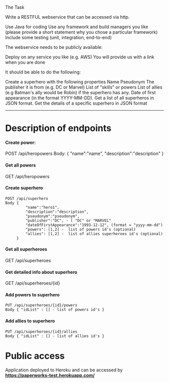 The Task

Write a RESTFUL webservice that can be accessed via http.

Use Java for coding
Use any framework and build managers you like (please provide a short statement why you chose a particular framework)
Include some testing (unit, integration, end-to-end)
 

The webservice needs to be publicly available:

Deploy on any service you like (e.g. AWS)
You will provide us with a link when you are done

It should be able to do the following:

Create a superhero with the following properties
Name
Pseudonym
The publisher it is from (e.g. DC or Marvel)
List of "skills" or powers
List of allies (e.g Batman's ally would be Robin) if the superhero has any.
Date of first appearance (in the format YYYY-MM-DD).
Get a list of all superheros in JSON format.
Get the details of a specific superhero in JSON format

-------------------------------------------------------

<h1> Description of endpoints </h1>

<h4> Create power:  </h4>
    POST /api/heropowers 
    Body: { "name":"name", "description":"description" }

<h4> Get all powers </h4> 
    GET /api/heropowers 
      
<h4> Create superhero </h4>

    POST /api/superhero 
    Body {   
             "name":"hero1",
             "description":"description",
             "pseudonym":"pseudonym",
             "publisher":"DC", - ( "DC" or "MARVEL"
             "dateOfFirstAppearance":"1993-12-12", (format = "yyyy-mm-dd")
             "powers": [1,2] -  list of powers id's (optional)
             "allies": [1,2] -  list of allies superheroes id's (optional) 
         }
<h4>  Get all superheroes </h4> 
    GET /api/superheroes 

<h4> Get detailed info about superhero </h4>
    GET /api/superheroes/{id}
    
<h4> Add powers to superhero </h4> 

    PUT /api/superheroes/{id}/powers   
    Body { "idList" : [] - list of powers id's }

<h4> Add allies to superhero </h4>

    PUT /api/superheroes/{id}/allies    
    Body { "idList" : [] - list of allies id's }


<h1> Public access </h1>

Application deployed to Heroku and can be accessed by <b> https://paperworks-test.herokuapp.com/ </b>